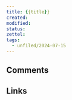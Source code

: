 ```yaml
---
title: {{title}}
created: 
modified: 
status:  
zettel: 
tags:
  - unfiled/2024-07-15
---
```

## Comments

## Links
